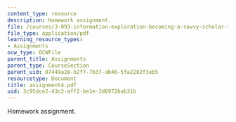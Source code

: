 ```yaml
---
content_type: resource
description: Homework assignment.
file: /courses/3-093-information-exploration-becoming-a-savvy-scholar-fall-2006/3c95dce243c2aff2be1e3d6972bab31b_assignment4.pdf
file_type: application/pdf
learning_resource_types:
- Assignments
ocw_type: OCWFile
parent_title: Assignments
parent_type: CourseSection
parent_uid: 07449a28-b2f7-7b37-ab46-5fa2282f3eb5
resourcetype: Document
title: assignment4.pdf
uid: 3c95dce2-43c2-aff2-be1e-3d6972bab31b
---
```

Homework assignment.

